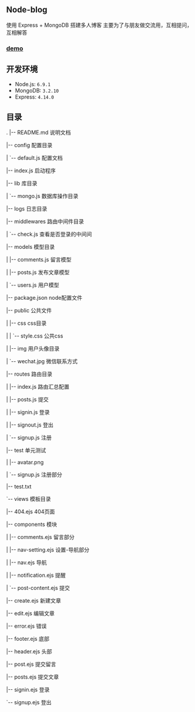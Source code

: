 ## Node-blog

使用 Express + MongoDB 搭建多人博客
主要为了与朋友做交流用，互相提问，互相解答
 
### [demo](112.90.182.214:3000)
## 开发环境

- Node.js: `6.9.1`
- MongoDB: `3.2.10`
- Express: `4.14.0`

## 目录
.
|-- README.md  			说明文档

|-- config		配置目录

|   `-- default.js		配置文档

|-- index.js			启动程序

|-- lib			库目录

|   `-- mongo.js		数据库操作目录

|-- logs		日志目录

|-- middlewares		路由中间件目录

|   `-- check.js		查看是否登录的中间间

|-- models		模型目录

|   |-- comments.js		留言模型

|   |-- posts.js		发布文章模型

|   `-- users.js		用户模型

|-- package.json		node配置文件

|-- public		公共文件

|   |-- css		    css目录

|   |   `-- style.css		公共css

|   |-- img		    用户头像目录

|   `-- wechat.jpg		微信联系方式

|-- routes		路由目录

|   |-- index.js		路由汇总配置

|   |-- posts.js		提交

|   |-- signin.js		登录

|   |-- signout.js		登出

|   `-- signup.js		注册

|-- test		单元测试

|   |-- avatar.png		

|   `-- signup.js		注册部分

|-- test.txt

`-- views		模板目录

|-- 404.ejs			404页面

|-- components	     模块

|   |-- comments.ejs	留言部分

|   |-- nav-setting.ejs	设置-导航部分

|   |-- nav.ejs		导航

|   |-- notification.ejs	提醒

|   `-- post-content.ejs	提交

|-- create.ejs		新建文章

|-- edit.ejs		编辑文章

|-- error.ejs		错误

|-- footer.ejs		底部

|-- header.ejs		头部

|-- post.ejs		提交留言

|-- posts.ejs		提交文章

|-- signin.ejs		登录

`-- signup.ejs		登出



